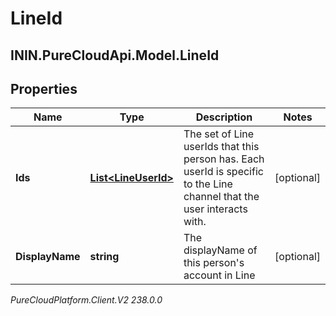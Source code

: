 # LineId

## ININ.PureCloudApi.Model.LineId

## Properties

|Name | Type | Description | Notes|
|------------ | ------------- | ------------- | -------------|
| **Ids** | [**List&lt;LineUserId&gt;**](LineUserId) | The set of Line userIds that this person has. Each userId is specific to the Line channel that the user interacts with. | [optional] |
| **DisplayName** | **string** | The displayName of this person&#39;s account in Line | [optional] |



_PureCloudPlatform.Client.V2 238.0.0_
